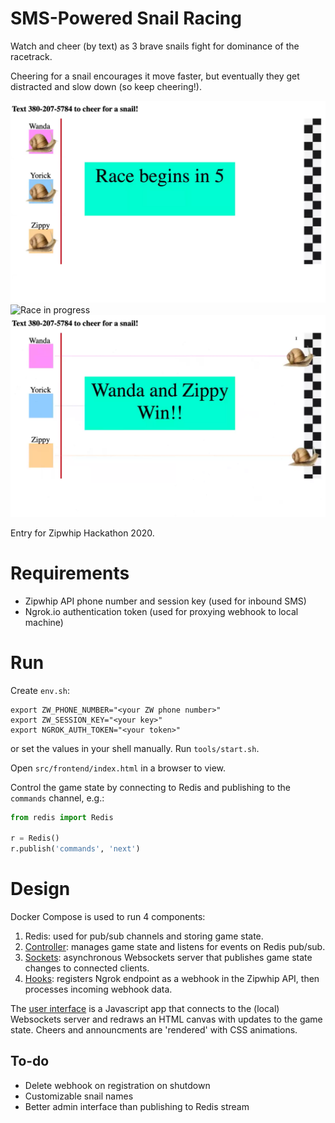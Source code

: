 
# SMS-Powered  Snail Racing
Watch and cheer (by text) as 3 brave snails fight for dominance of the racetrack.

Cheering for a snail encourages it move faster, but eventually they get distracted and slow down (so keep cheering!).

![Race countdown](/screenshots/setup.png)
![Race in progress](/screenshots/progress.png)
![Race victory](/screenshots/victory.png)

Entry for Zipwhip Hackathon 2020.

# Requirements
* Zipwhip API phone number and session key (used for inbound SMS)
* Ngrok.io authentication token (used for proxying webhook to local machine)

# Run
Create `env.sh`:
```
export ZW_PHONE_NUMBER="<your ZW phone number>"
export ZW_SESSION_KEY="<your key>"
export NGROK_AUTH_TOKEN="<your token>"
```
or set the values in your shell manually.  Run `tools/start.sh`.

Open `src/frontend/index.html` in a browser to view.

Control the game state by connecting to Redis and publishing to the `commands` channel, e.g.:
```python
from redis import Redis

r = Redis()
r.publish('commands', 'next')
```

# Design
Docker Compose is used to run 4 components:
1. Redis: used for pub/sub channels and storing game state.
2. [Controller](src/controller/): manages game state and listens for events on Redis pub/sub.
3. [Sockets](src/sockets/): asynchronous Websockets server that publishes game state changes to connected clients.
4. [Hooks](src/hooks/): registers Ngrok endpoint as a webhook in the Zipwhip API, then processes incoming webhook data.

The [user interface](src/frontend/) is a Javascript app that connects to the (local) Websockets server and redraws an HTML canvas with updates to the game state.  Cheers and announcments are 'rendered' with CSS animations.

## To-do
* Delete webhook on registration on shutdown
* Customizable snail names
* Better admin interface than publishing to Redis stream
